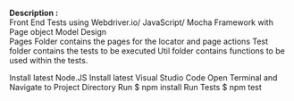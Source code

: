 **Description :**
<br>Front End Tests using Webdriver.io/ JavaScript/ Mocha Framework with Page object Model Design</br>
Pages Folder contains the pages for the locator and page actions
Test folder contains the tests to be executed
Util folder contains functions to be used within the tests.

Install latest Node.JS
Install latest Visual Studio Code
Open Terminal and Navigate to Project Directory
Run $ npm install
Run Tests $ npm test



